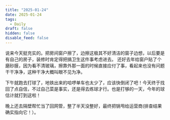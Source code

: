 ```yaml
---
title: "2025-01-24"
date: 2025-01-24
tags:
  - Daily
draft: false
hidden: false
disable_feed: false
---
```


说来今天挺充实的。把房间窗户擦了，边擦这极其不好清洁的窗子边想，以后要是有自己的房子，装修时肯定得把搞卫生这件事考虑进去。
还好去年给窗户贴了个磨砂膜，因为看不清玻璃，擦靠外那一面的时候直接应付了事，看起来也没有问题干干净净，这种干净大概叫眼不见为净。

下午就跑去打球了，地铁出来的哈啰单车也太少了，应该快倒闭了吧！今天终于找回了点自信，不过自己菜是事实，还是得去练球才行。也是打够的一天，今年的球估计就打到这啦！

晚上还去隔壁帮忙当了回网管，整了半天没整好，最终把锅甩给运营商(排查结果确实指向它！）。
